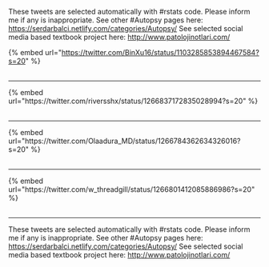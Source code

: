 

These tweets are selected automatically with #rstats code. Please inform me if any is inappropriate.
See other #Autopsy pages here: https://serdarbalci.netlify.com/categories/Autopsy/ 
See selected social media based textbook project here: http://www.patolojinotlari.com/

{% embed url="https://twitter.com/BinXu16/status/1103285853894467584?s=20" %}<br>
<br>
<hr>
{% embed url="https://twitter.com/riversshx/status/1266837172835028994?s=20" %}<br>
<br>
<hr>
{% embed url="https://twitter.com/Olaadura_MD/status/1266784362634326016?s=20" %}<br>
<br>
<hr>
{% embed url="https://twitter.com/w_threadgill/status/1266801412085886986?s=20" %}<br>
<br>
<hr>


These tweets are selected automatically with #rstats code. Please inform me if any is inappropriate.
See other #Autopsy pages here: https://serdarbalci.netlify.com/categories/Autopsy/ 
See selected social media based textbook project here: http://www.patolojinotlari.com/
